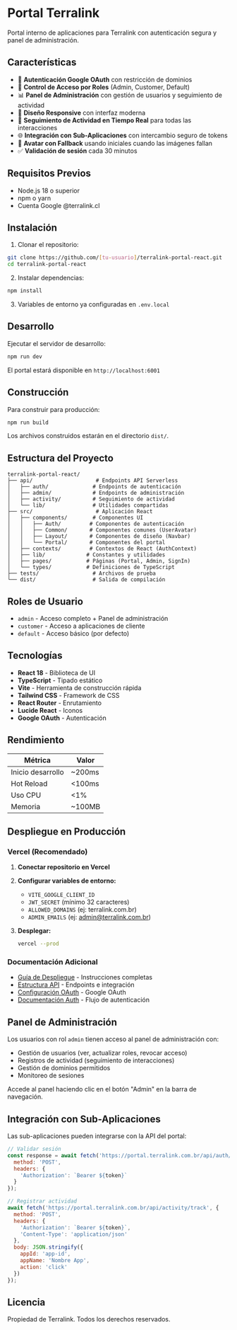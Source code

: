# Portal Terralink

Portal interno de aplicaciones para Terralink con autenticación segura y panel de administración.

## Características

- 🔐 **Autenticación Google OAuth** con restricción de dominios
- 👥 **Control de Acceso por Roles** (Admin, Customer, Default)
- 📊 **Panel de Administración** con gestión de usuarios y seguimiento de actividad
- 📱 **Diseño Responsive** con interfaz moderna
- 🔄 **Seguimiento de Actividad en Tiempo Real** para todas las interacciones
- 🌐 **Integración con Sub-Aplicaciones** con intercambio seguro de tokens
- 🎨 **Avatar con Fallback** usando iniciales cuando las imágenes fallan
- ✅ **Validación de sesión** cada 30 minutos

## Requisitos Previos

- Node.js 18 o superior
- npm o yarn
- Cuenta Google @terralink.cl

## Instalación

1. Clonar el repositorio:
```bash
git clone https://github.com/[tu-usuario]/terralink-portal-react.git
cd terralink-portal-react
```

2. Instalar dependencias:
```bash
npm install
```

3. Variables de entorno ya configuradas en `.env.local`

## Desarrollo

Ejecutar el servidor de desarrollo:
```bash
npm run dev
```

El portal estará disponible en `http://localhost:6001`

## Construcción

Para construir para producción:
```bash
npm run build
```

Los archivos construidos estarán en el directorio `dist/`.

## Estructura del Proyecto

```
terralink-portal-react/
├── api/                    # Endpoints API Serverless
│   ├── auth/              # Endpoints de autenticación
│   ├── admin/             # Endpoints de administración
│   ├── activity/          # Seguimiento de actividad
│   └── lib/               # Utilidades compartidas
├── src/                    # Aplicación React
│   ├── components/        # Componentes UI
│   │   ├── Auth/         # Componentes de autenticación
│   │   ├── Common/       # Componentes comunes (UserAvatar)
│   │   ├── Layout/       # Componentes de diseño (Navbar)
│   │   └── Portal/       # Componentes del portal
│   ├── contexts/         # Contextos de React (AuthContext)
│   ├── lib/             # Constantes y utilidades
│   ├── pages/           # Páginas (Portal, Admin, SignIn)
│   └── types/           # Definiciones de TypeScript
├── tests/                 # Archivos de prueba
└── dist/                  # Salida de compilación
```

## Roles de Usuario

- `admin` - Acceso completo + Panel de administración
- `customer` - Acceso a aplicaciones de cliente
- `default` - Acceso básico (por defecto)

## Tecnologías

- **React 18** - Biblioteca de UI
- **TypeScript** - Tipado estático
- **Vite** - Herramienta de construcción rápida
- **Tailwind CSS** - Framework de CSS
- **React Router** - Enrutamiento
- **Lucide React** - Iconos
- **Google OAuth** - Autenticación

## Rendimiento

| Métrica | Valor |
|---------|-------|
| Inicio desarrollo | ~200ms |
| Hot Reload | <100ms |
| Uso CPU | <1% |
| Memoria | ~100MB |

## Despliegue en Producción

### Vercel (Recomendado)

1. **Conectar repositorio en Vercel**
2. **Configurar variables de entorno:**
   - `VITE_GOOGLE_CLIENT_ID`
   - `JWT_SECRET` (mínimo 32 caracteres)
   - `ALLOWED_DOMAINS` (ej: terralink.com.br)
   - `ADMIN_EMAILS` (ej: admin@terralink.com.br)

3. **Desplegar:**
   ```bash
   vercel --prod
   ```

### Documentación Adicional

- [Guía de Despliegue](./DEPLOYMENT.md) - Instrucciones completas
- [Estructura API](./API_STRUCTURE.md) - Endpoints e integración
- [Configuración OAuth](./GOOGLE_OAUTH_SETUP.md) - Google OAuth
- [Documentación Auth](./AUTH_DOCUMENTATION.md) - Flujo de autenticación

## Panel de Administración

Los usuarios con rol `admin` tienen acceso al panel de administración con:
- Gestión de usuarios (ver, actualizar roles, revocar acceso)
- Registros de actividad (seguimiento de interacciones)
- Gestión de dominios permitidos
- Monitoreo de sesiones

Accede al panel haciendo clic en el botón "Admin" en la barra de navegación.

## Integración con Sub-Aplicaciones

Las sub-aplicaciones pueden integrarse con la API del portal:

```javascript
// Validar sesión
const response = await fetch('https://portal.terralink.com.br/api/auth/validate', {
  method: 'POST',
  headers: {
    'Authorization': `Bearer ${token}`
  }
});

// Registrar actividad
await fetch('https://portal.terralink.com.br/api/activity/track', {
  method: 'POST',
  headers: {
    'Authorization': `Bearer ${token}`,
    'Content-Type': 'application/json'
  },
  body: JSON.stringify({
    appId: 'app-id',
    appName: 'Nombre App',
    action: 'click'
  })
});
```

## Licencia

Propiedad de Terralink. Todos los derechos reservados.